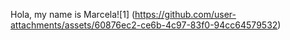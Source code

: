 Hola, my name is Marcela![1]
(https://github.com/user-attachments/assets/60876ec2-ce6b-4c97-83f0-94cc64579532)

